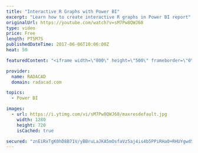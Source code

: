 ```yaml
---
title: "Interactive R Graphs with Power BI"
excerpt: "Learn how to create interactive R graphs in Power BI report"
originalUrl: https://youtube.com/watch?v=sM7Pw8QWJ68
type: video
price: Free
length: PT5M7S
publishedDateTime: 2017-06-06T10:06:00Z
heat: 50

featuredContent: "<iframe width=\"800\" height=\"500\" frameborder=\"0\" src=\"https://www.youtube.com/embed/sM7Pw8QWJ68\" allow=\"accelerometer; autoplay; encrypted-media; gyroscope; picture-in-picture\" allowfullscreen></iframe>"

provider:
  name: RADACAD
  domain: radacad.com

topics:
  - Power BI

images:
  - url: https://i.ytimg.com/vi/sM7Pw8QWJ68/maxresdefault.jpg
    width: 1280
    height: 720
    isCached: true

secured: "znEiRxTgK0hD8B71V/yBBruLaJKA5mOsfaVz5aj4is4b5PPiRHa0+RHUYgwdSbHiCHgnKx+Hx5gDynK5rEJ6c0AdapWPrx5u8VGweiazpIti10iIlfZLoK0/h5884NMQpoOlIq3tgruAe3kQcsOb/4/pgug3KNZSGBG7yBDE4cmpCJfdFr4CTITefmmKe14G9wla3ObdLOUmf95mDopTctT6l2MBI1XIYBKyBBPXy+PsN12xx/qYFQMV0y/cVPVRdZ4og838VBu529Mc3L99u7EhtPFBpnS0K6P76JxBUmp3UbNDallReAqdToVf22WfPctefvMMfLuASwjuh4pAsaLnDKEC78qryyLm9+KF2Ng8D3yI1j7Ilmlu4FVJ6KttztoTCp8OfUHB1LMqSzWwyT1X8qlhNctlKcC1tayiTj8=;mucfnLgkh7V0hn6hkiVbmg=="
---
```


